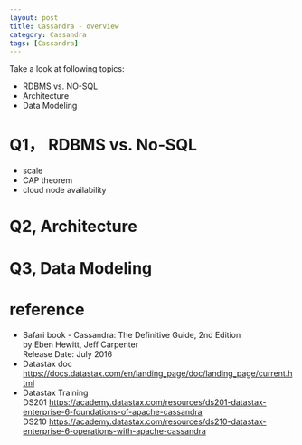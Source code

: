 ```yaml
---
layout: post
title: Cassandra - overview   
category: Cassandra
tags: [Cassandra]
---
```

Take a look at following topics: 
+ RDBMS vs. NO-SQL 
+ Architecture 
+ Data Modeling 


# Q1， RDBMS vs. No-SQL 
+ scale 
+ CAP theorem 
+ cloud node availability 

# Q2, Architecture 

# Q3, Data Modeling 

  

# reference 
+ Safari book - Cassandra: The Definitive Guide, 2nd Edition  
  by Eben Hewitt, Jeff Carpenter  
  Release Date: July 2016  
+ Datastax doc  
  https://docs.datastax.com/en/landing_page/doc/landing_page/current.html  
+ Datastax Training   
  DS201 https://academy.datastax.com/resources/ds201-datastax-enterprise-6-foundations-of-apache-cassandra  
  DS210 https://academy.datastax.com/resources/ds210-datastax-enterprise-6-operations-with-apache-cassandra  
  


